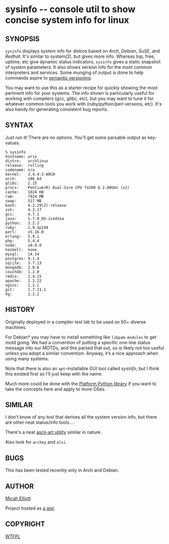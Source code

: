 sysinfo -- console util to show concise system info for linux
=============================================================

## SYNOPSIS
`sysinfo` displays system info for distros based on _Arch_, _Debian_, _SuSE_,
and _Redhat_. It's similar to system(2), but gives more info. Whereas top,
free, uptime, etc give dynamic status indicators, `sysinfo` gives a static
snapshot of system parameters. It also shows version info for the most common
interpreters and services. Some munging of output is done to help commands
aspire to [semantic versioning](http://http://semver.org/ "SemVer.org").

You may want to use this as a starter recipe for quickly showing the most
pertinent info for your systems. The info shown is particularly useful for
working with compilers (gcc, glibc, etc), but you may want to tune it for
whatever common tools you work with (ruby/python/perl versions, etc). It's
also handy for generating consistent bug reports.

## SYNTAX
Just run it! There are no options. You'll get some parsable output as
key-values.

    % sysinfo
    hostname: ario
    distro:   archlinux
    release:  rolling
    codename: n/a
    kernel:   3.4.4-2-ARCH
    arch:     x86_64
    glibc:    2.15
    procs:    Pentium(R) Dual-Core CPU T4200 @ 2.00GHz (x2)
    cache:    1024 KB
    ram:      7924 MB
    swap:     517 MB
    bash:     4.2.29(2)-release
    zsh:      4.3.17
    gcc:      4.7.1
    java:     1.7.0_05-icedtea
    python:   3.2.3
    ruby:     1.9.3p194
    perl:     v5.16.0
    erlang:   5.9.1
    php:      5.4.4
    node:     v0.8.0
    haskell:  none
    mysql:    14.14
    postgres: 9.1.4
    sqlite:   3.7.13
    mongodb:  2.0.6
    couchdb:  1.2.0
    redis:    2.4.15
    apache:   2.2.22
    nginx:    1.2.1
    git:      1.7.11.1
    hg:       2.2.2

## HISTORY
Originally deployed in a compiler test lab to be used on 50+ diverse machines.

For Debian\* you may have to install something like `libpam-modules` to get
motd going. We had a convention of putting a specific one-line status message
into our MOTDs, and this parsed that out, so is likely not too useful unless
you adopt a similar convention. Anyway, it’s a nice approach when using many
systems.

Note that there is also an `apt`-installable GUI tool called _sysinfo_, but I
think this existed first so I'll just keep with the name.

Much more could be done with the
[Platform Python library](http://downloads.egenix.com/python/platform.py)
if you want to take the concepts here and apply to more OSes.

## SIMILAR
I don't know of any tool that derives all the system version info, but there are other neat status/info tools....

There's a neat [ascii-art utility](https://github.com/KittyKatt/screenFetch/blob/master/screenfetch-dev) similar in nature.

Also look for `archey` and `alsi`.

## BUGS
This has been tested recently only in Arch and Debian.

## AUTHOR
[Micah Elliott](http://MicahElliott.com)

Project hosted as [a gist](https://gist.github.com/719620 "sysinfo on github").

## COPYRIGHT
[WTFPL](http://sam.zoy.org "WTF Public License")
